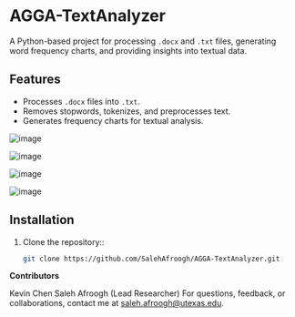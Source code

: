 
# AGGA-TextAnalyzer

A Python-based project for processing `.docx` and `.txt` files, generating word frequency charts, and providing insights into textual data.

## Features
- Processes `.docx` files into `.txt`.
- Removes stopwords, tokenizes, and preprocesses text.
- Generates frequency charts for textual analysis.

![image](https://github.com/user-attachments/assets/f58e1edd-4455-43bd-980b-7d009711df1a)

![image](https://github.com/user-attachments/assets/44ea7e01-8212-48ee-bd5d-ae15775ffb7e)

![image](https://github.com/user-attachments/assets/11111468-696f-45f6-aa72-ceaaddabda1d)

![image](https://github.com/user-attachments/assets/dc62d2d7-d524-4b81-b4ef-63bdf62980e0)



## Installation
1. Clone the repository::
   ```bash
   git clone https://github.com/SalehAfroogh/AGGA-TextAnalyzer.git

<strong>Contributors</strong>

Kevin Chen
Saleh Afroogh (Lead Researcher)
For questions, feedback, or collaborations, contact me at saleh.afroogh@utexas.edu.

